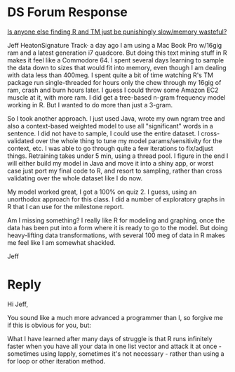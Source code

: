 DS Forum Response
====
[Is anyone else finding R and TM just be punishingly slow/memory wasteful?](https://class.coursera.org/dsscapstone-002/forum/thread?thread_id=125)

Jeff HeatonSignature Track· a day ago 
I am using a Mac Book Pro w/16gig ram and a latest generation i7 quadcore.  But doing this text mining stuff in R makes it feel like a Commodore 64.  I spent several days learning to sample the data down to sizes that would fit into memory, even though I am dealing with data less than 400meg.  I spent quite a bit of time watching R's TM package run single-threaded for hours only the chew through my 16gig of ram, crash and burn hours later.  I guess I could throw some Amazon EC2 muscle at it, with more ram.    I did get a tree-based n-gram frequency model working in R.  But I wanted to do more than just a 3-gram.

So I took another approach.  I just used Java, wrote my own ngram tree and also a context-based weighted model to use all "significant" words in a sentence.  I did not have to sample, I could use the entire dataset.  I cross-validated over the whole thing to tune my model params/sensitivity for the context, etc.  I was able to go through quite a few iterations to fix/adjust things.  Retraining takes under 5 min, using a thread pool.  I figure in the end I will either build my model in Java and move it into a shiny app, or worst case just port my final code to R, and resort to sampling, rather than cross validating over the whole dataset like I do now. 

My model worked great, I got a 100% on quiz 2. I guess, using an unorthodox approach for this class.  I did a number of exploratory graphs in R that I can use for the milestone report.

Am I missing something?  I really like R for modeling and graphing, once the data has been put into a form where it is ready to go to the model.  But doing heavy-lifting data transformations, with several 100 meg of data in R makes me feel like I am somewhat shackled. 

Jeff

# Reply
Hi Jeff, 

You sound like a much more advanced a programmer than I, so forgive me if this is obvious for you, but: 

What I have learned after many days of struggle is that R runs infinitely faster when you have all your data in one list vector and attack it at once - sometimes using lapply, sometimes it's not necessary - rather than using a for loop or other iteration method. 

